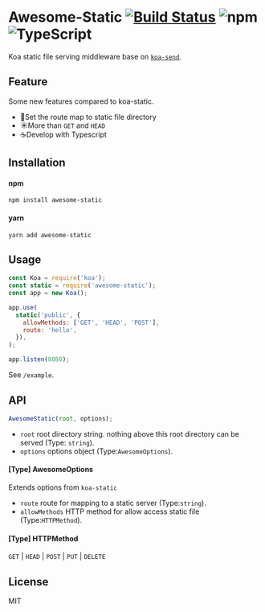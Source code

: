 # Awesome-Static [![Build Status](https://www.travis-ci.org/HaoDaWang/awesome-static.svg?branch=master)](https://www.travis-ci.org/HaoDaWang/awesome-static) ![npm](https://img.shields.io/badge/npm-v7.0.0-blue.svg) ![TypeScript](https://badges.frapsoft.com/typescript/awesome/typescript.png?v=101)

Koa static file serving middleware base on [`koa-send`](https://github.com/koajs/send).

## Feature

Some new features compared to koa-static.

- :monkey:Set the route map to static file directory
- :sunny:More than `GET` and `HEAD`
- :coffee:Develop with Typescript

## Installation

#### npm

```
npm install awesome-static
```

#### yarn

```
yarn add awesome-static
```

## Usage

```javascript
const Koa = require('koa');
const static = require('awesome-static');
const app = new Koa();

app.use(
  static('public', {
    allowMethods: ['GET', 'HEAD', 'POST'],
    route: 'hello',
  }),
);

app.listen(8080);
```

See `/example`.

## API

```javascript
AwesomeStatic(root, options);
```

- `root` root directory string. nothing above this root directory can be served (Type: `string`).
- `options` options object (Type:`AwesomeOptions`).

#### [Type] AwesomeOptions

Extends options from `koa-static`

- `route` route for mapping to a static server (Type:`string`).
- `allowMethods` HTTP method for allow access static file (Type:`HTTPMethod`).

#### [Type] HTTPMethod

`GET` | `HEAD` | `POST` | `PUT` | `DELETE`

## License

MIT
